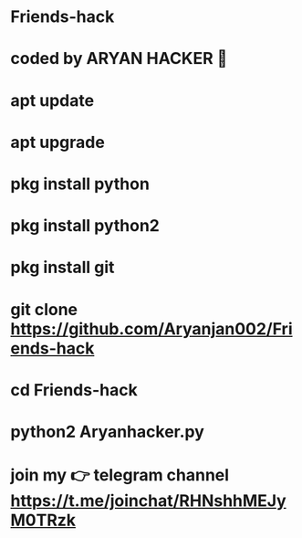 # Friends-hack
# coded by ARYAN HACKER 👑 
# apt update 
# apt upgrade 
# pkg install python 
# pkg install python2 
# pkg install git 
# git clone https://github.com/Aryanjan002/Friends-hack
# cd Friends-hack
# python2 Aryanhacker.py

# join my 👉 telegram channel https://t.me/joinchat/RHNshhMEJyM0TRzk
